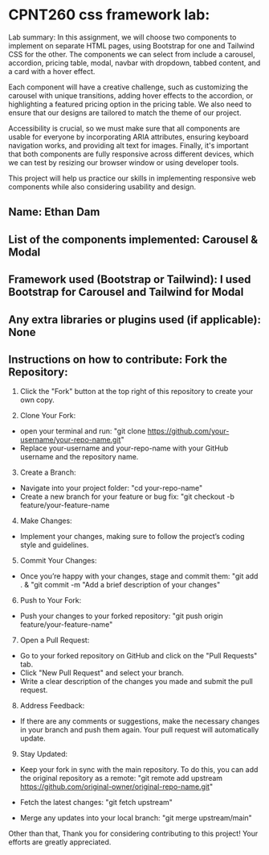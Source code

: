 # CPNT260 css framework lab:

Lab summary: In this assignment, we will choose two components to implement on separate HTML pages, using Bootstrap for one and Tailwind CSS for the other. The components we can select from include a carousel, accordion, pricing table, modal, navbar with dropdown, tabbed content, and a card with a hover effect.

Each component will have a creative challenge, such as customizing the carousel with unique transitions, adding hover effects to the accordion, or highlighting a featured pricing option in the pricing table. We also need to ensure that our designs are tailored to match the theme of our project.

Accessibility is crucial, so we must make sure that all components are usable for everyone by incorporating ARIA attributes, ensuring keyboard navigation works, and providing alt text for images. Finally, it's important that both components are fully responsive across different devices, which we can test by resizing our browser window or using developer tools.

This project will help us practice our skills in implementing responsive web components while also considering usability and design.

## Name: Ethan Dam

## List of the components implemented: Carousel & Modal

## Framework used (Bootstrap or Tailwind): I used Bootstrap for Carousel and Tailwind for Modal

## Any extra libraries or plugins used (if applicable): None

## Instructions on how to contribute: Fork the Repository:

1. Click the "Fork" button at the top right of this repository to create your own copy.

2. Clone Your Fork:

- open your terminal and run: "git clone https://github.com/your-username/your-repo-name.git"
- Replace your-username and your-repo-name with your GitHub username and the repository name.

3. Create a Branch:

- Navigate into your project folder: "cd your-repo-name"
- Create a new branch for your feature or bug fix: "git checkout -b feature/your-feature-name

4. Make Changes:

- Implement your changes, making sure to follow the project’s coding style and guidelines.

5. Commit Your Changes:

- Once you’re happy with your changes, stage and commit them: "git add . & "git commit -m "Add a brief description of your changes"

6. Push to Your Fork:

- Push your changes to your forked repository: "git push origin feature/your-feature-name"

7. Open a Pull Request:

- Go to your forked repository on GitHub and click on the "Pull Requests" tab.
- Click "New Pull Request" and select your branch.
- Write a clear description of the changes you made and submit the pull request.

8. Address Feedback:

- If there are any comments or suggestions, make the necessary changes in your branch and push them again. Your pull request will automatically update.

9. Stay Updated:

- Keep your fork in sync with the main repository. To do this, you can add the original repository as a remote: "git remote add upstream https://github.com/original-owner/original-repo-name.git"

- Fetch the latest changes: "git fetch upstream"
- Merge any updates into your local branch: "git merge upstream/main"

Other than that, Thank you for considering contributing to this project! Your efforts are greatly appreciated.
